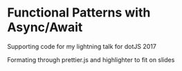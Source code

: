 # Functional Patterns with Async/Await

Supporting code for my lightning talk for
dotJS 2017

Formating through prettier.js and highlighter
to fit on slides
